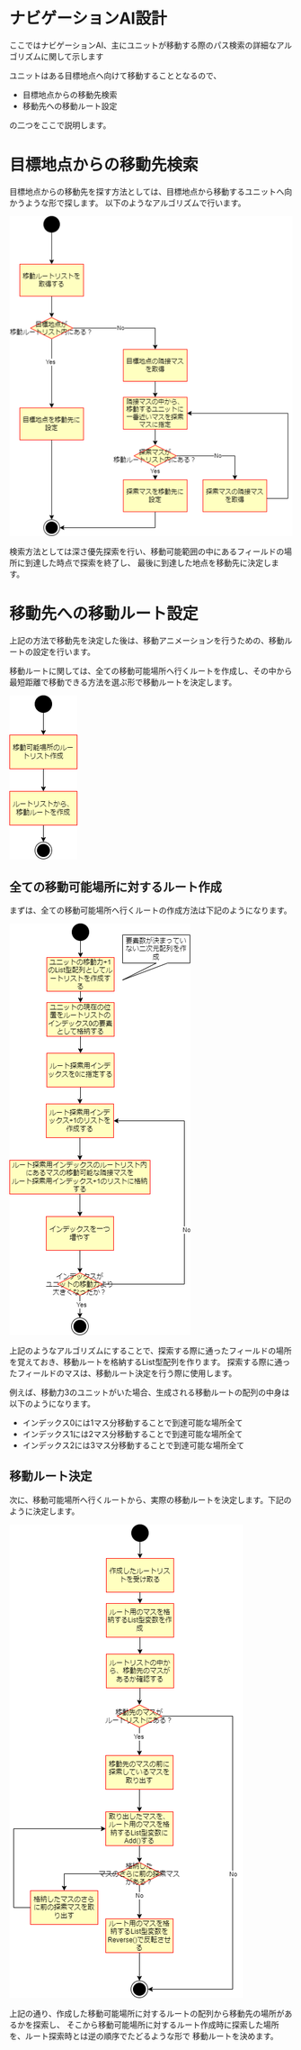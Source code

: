 ナビゲーションAI設計
=====================================

ここではナビゲーションAI、主にユニットが移動する際のパス検索の詳細なアルゴリズムに関して示します

ユニットはある目標地点へ向けて移動することとなるので、  

- 目標地点からの移動先検索
- 移動先への移動ルート設定

の二つをここで説明します。

# 目標地点からの移動先検索

目標地点からの移動先を探す方法としては、目標地点から移動するユニットへ向かうような形で探します。
以下のようなアルゴリズムで行います。

![移動先設定フロー](/doc/img/移動先決定フロー.png)

検索方法としては深さ優先探索を行い、移動可能範囲の中にあるフィールドの場所に到達した時点で探索を終了し、
最後に到達した地点を移動先に決定します。


# 移動先への移動ルート設定

上記の方法で移動先を決定した後は、移動アニメーションを行うための、移動ルートの設定を行います。  

移動ルートに関しては、全ての移動可能場所へ行くルートを作成し、その中から最短距離で移動できる方法を選ぶ形で移動ルートを決定します。

![移動ルート作成手順](/doc/img/移動ルート作成手順.png)

## 全ての移動可能場所に対するルート作成

まずは、全ての移動可能場所へ行くルートの作成方法は下記のようになります。

![移動可能範囲設定](/doc/img/移動可能範囲設定.png)

上記のようなアルゴリズムにすることで、探索する際に通ったフィールドの場所を覚えておき、移動ルートを格納するList型配列を作ります。
探索する際に通ったフィールドのマスは、移動ルート決定を行う際に使用します。

例えば、移動力3のユニットがいた場合、生成される移動ルートの配列の中身は以下のようになります。
- インデックス0には1マス分移動することで到達可能な場所全て
- インデックス1には2マス分移動することで到達可能な場所全て
- インデックス2には3マス分移動することで到達可能な場所全て

## 移動ルート決定

次に、移動可能場所へ行くルートから、実際の移動ルートを決定します。下記のように決定します。

![移動ルート決定](/doc/img/移動ルート決定.png)

上記の通り、作成した移動可能場所に対するルートの配列から移動先の場所があるかを探索し、
そこから移動可能場所に対するルート作成時に探索した場所を、ルート探索時とは逆の順序でたどるような形で
移動ルートを決めます。